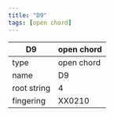 ```yaml
---
title: "D9"
tags: [open chord]
---
```


|D9|open chord|
|---|---|
|type|open chord|
|name|D9|
|root string|4|
|fingering|XX0210|
